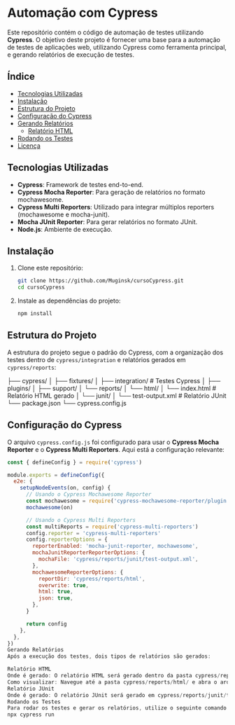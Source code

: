 #  Automação com Cypress

Este repositório contém o código de automação de testes utilizando **Cypress**. O objetivo deste projeto é fornecer uma base para a automação de testes de aplicações web, utilizando Cypress como ferramenta principal, e gerando relatórios de execução de testes.

## Índice

- [Tecnologias Utilizadas](#tecnologias-utilizadas)
- [Instalação](#instalação)
- [Estrutura do Projeto](#estrutura-do-projeto)
- [Configuração do Cypress](#configuração-do-cypress)
- [Gerando Relatórios](#gerando-relatórios)
  - [Relatório HTML](#relatório-html)
- [Rodando os Testes](#rodando-os-testes)
- [Licença](#licença)

## Tecnologias Utilizadas

- **Cypress**: Framework de testes end-to-end.
- **Cypress Mocha Reporter**: Para geração de relatórios no formato mochawesome.
- **Cypress Multi Reporters**: Utilizado para integrar múltiplos reporters (mochawesome e mocha-junit).
- **Mocha JUnit Reporter**: Para gerar relatórios no formato JUnit.
- **Node.js**: Ambiente de execução.

## Instalação

1. Clone este repositório:

    ```bash
    git clone https://github.com/Muginsk/cursoCypress.git
    cd cursoCypress
    ```

2. Instale as dependências do projeto:

    ```bash
    npm install
    ```

## Estrutura do Projeto

A estrutura do projeto segue o padrão do Cypress, com a organização dos testes dentro de `cypress/integration` e relatórios gerados em `cypress/reports`:

├── cypress/ │ ├── fixtures/ │ ├── integration/ # Testes Cypress │ ├── plugins/ │ ├── support/ │ └── reports/ │ └── html/ │ └── index.html # Relatório HTML gerado │ └── junit/ │ └── test-output.xml # Relatório JUnit └── package.json └── cypress.config.js


## Configuração do Cypress

O arquivo `cypress.config.js` foi configurado para usar o **Cypress Mocha Reporter** e o **Cypress Multi Reporters**. Aqui está a configuração relevante:

```javascript
const { defineConfig } = require('cypress')

module.exports = defineConfig({
  e2e: {
    setupNodeEvents(on, config) {
      // Usando o Cypress Mochawesome Reporter
      const mochawesome = require('cypress-mochawesome-reporter/plugin')
      mochawesome(on)

      // Usando o Cypress Multi Reporters
      const multiReports = require('cypress-multi-reporters')
      config.reporter = 'cypress-multi-reporters'
      config.reporterOptions = {
        reporterEnabled: 'mocha-junit-reporter, mochawesome',
        mochaJunitReporterReporterOptions: {
          mochaFile: 'cypress/reports/junit/test-output.xml',
        },
        mochawesomeReporterOptions: {
          reportDir: 'cypress/reports/html',
          overwrite: true,
          html: true,
          json: true,
        },
      }

      return config
    },
  },
})
Gerando Relatórios
Após a execução dos testes, dois tipos de relatórios são gerados:

Relatório HTML
Onde é gerado: O relatório HTML será gerado dentro da pasta cypress/reports/html/ com o nome de index.html.
Como visualizar: Navegue até a pasta cypress/reports/html/ e abra o arquivo index.html em qualquer navegador.
Relatório JUnit
Onde é gerado: O relatório JUnit será gerado em cypress/reports/junit/test-output.xml.
Rodando os Testes
Para rodar os testes e gerar os relatórios, utilize o seguinte comando:
npx cypress run


